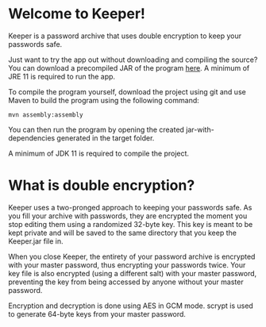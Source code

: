 # Welcome to Keeper!

Keeper is a password archive that uses double encryption to keep your passwords safe.

Just want to try the app out without downloading and compiling the source? You can download a precompiled JAR of the program [here](https://github.com/this-is-forever/Keeper/releases/tag/1.1). A minimum of JRE 11 is required to run the app.

To compile the program yourself, download the project using git and use Maven to build the program using the following command:

    mvn assembly:assembly
    
You can then run the program by opening the created jar-with-dependencies generated in the target folder.

A minimum of JDK 11 is required to compile the project.

# What is double encryption?

Keeper uses a two-pronged approach to keeping your passwords safe. As you fill your archive with passwords, they are encrypted the moment you stop editing them using a randomized 32-byte key. This key is meant to be kept private and will be saved to the same directory that you keep the Keeper.jar file in.

When you close Keeper, the entirety of your password archive is encrypted with your master password, thus encrypting your passwords twice. Your key file is also encrypted (using a different salt) with your master password, preventing the key from being accessed by anyone without your master password.

Encryption and decryption is done using AES in GCM mode. scrypt is used to generate 64-byte keys from your master password.
